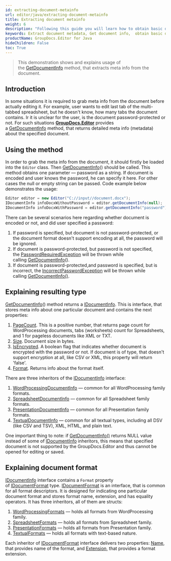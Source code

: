 ```yaml
---
id: extracting-document-metainfo
url: editor/java/extracting-document-metainfo
title: Extracting document metainfo
weight: 6
description: "Following this guide you will learn how to obtain basic document metadata like pages count, size, file type before editing it with GroupDocs.Editor for Java API."
keywords: Extract document metadata, Get document info,  obtain basic document metadata
productName: GroupDocs.Editor for Java
hideChildren: False
toc: True
---
```

> This demonstration shows and explains usage of the [GetDocumentInfo](https://apireference.groupdocs.com/editor/java/com.groupdocs.editor/editor#getdocumentinfo()) method, that extracts meta info from the document.

## Introduction

In some situations it is required to grab meta info from the document before actually editing it. For example, user wants to edit last tab of the multi-tabbed spreadsheet, but he doesn't know, how many tabs the document contains. Ir it is unclear for the user, is the document password-protected or not. For such situations [**GroupDocs.Editor**](https://products.groupdocs.com/editor/java) provides a [GetDocumentInfo](https://apireference.groupdocs.com/editor/java/com.groupdocs.editor/editor#getdocumentinfo()) method, that returns detailed meta info (metadata) about the specified document.

## Using the method

In order to grab the meta info from the document, it should firstly be loaded into the `Editor` class. Then [GetDocumentInfo](https://apireference.groupdocs.com/editor/java/com.groupdocs.editor/editor#getdocumentinfo())() should be called. This method obtains one parameter — password as a string. If document is encoded and user knows the password, he can specify it here. For other cases the null or empty string can be passed. Code example below demonstrates the usage:

```java
Editor editor = new Editor("C://input//document.docx");
IDocumentInfo infoDocxWithoutPassword = editor.getDocumentInfo(null);
IDocumentInfo infoDocxWithPassword = editor.getDocumentInfo("password");
```

There can be several scenarios here regarding whether document is encoded or not, and did user specified a password:

1. If password is specified, but document is not password-protected, or the document format doesn't support encoding at all, the password will be ignored.
2. If document is password-protected, but password is not specified, the [PasswordRequiredException](https://apireference.groupdocs.com/editor/java/com.groupdocs.editor/passwordrequiredexception) will be thrown while calling [GetDocumentInfo](https://apireference.groupdocs.com/editor/java/com.groupdocs.editor/editor#getdocumentinfo())().
3. If document is password-protected,and password is specified, but is incorrect, the [IncorrectPasswordException](https://apireference.groupdocs.com/editor/java/com.groupdocs.editor/incorrectpasswordexception) will be thrown while calling [GetDocumentInfo()](https://apireference.groupdocs.com/editor/java/com.groupdocs.editor/editor#getdocumentinfo()).

## Explaining resulting type

[GetDocumentInfo](https://apireference.groupdocs.com/editor/java/com.groupdocs.editor/editor#getdocumentinfo())() method returns a [IDocumentInfo](https://apireference.groupdocs.com/editor/java/com.groupdocs.editor.metadata/idocumentinfo). This is interface, that stores meta info about one particular document and contains the next properties:

1. [PageCount](https://apireference.groupdocs.com/editor/java/com.groupdocs.editor.metadata/idocumentinfo/properties/pagecount). This is a positive number, that returns page count for WordProcessing documents, tabs (worksheets) count for Spreadsheets, and 1 for pageless documents like XML or TXT.
2. [Size](https://apireference.groupdocs.com/editor/java/com.groupdocs.editor.metadata/idocumentinfo/properties/size). Document size in bytes.
3. [IsEncrypted](https://apireference.groupdocs.com/editor/java/com.groupdocs.editor.metadata/idocumentinfo/properties/isencrypted). A boolean flag that indicates whether document is encrypted with the password or not. If document is of type, that doesn't support encryption at all, like CSV or XML, this property will return 'false'.
4. [Format](https://apireference.groupdocs.com/editor/java/com.groupdocs.editor.metadata/idocumentinfo/properties/format). Returns info about the format itself.

There are three inheritors of the [IDocumentInfo](https://apireference.groupdocs.com/editor/java/com.groupdocs.editor.metadata/idocumentinfo) interface:

1. [WordProcessingDocumentInfo](https://apireference.groupdocs.com/editor/java/com.groupdocs.editor.metadata/wordprocessingdocumentinfo) — common for all WordProcessing family formats.
2. [SpreadsheetDocumentInfo](https://apireference.groupdocs.com/editor/java/com.groupdocs.editor.metadata/spreadsheetdocumentinfo) — common for all Spreadsheet family formats.
3. [PresentationDocumentInfo](https://apireference.groupdocs.com/editor/java/com.groupdocs.editor.metadata/presentationdocumentinfo) — common for all Presentation family formats.
4. [TextualDocumentInfo](https://apireference.groupdocs.com/editor/java/com.groupdocs.editor.metadata/textualdocumentinfo) — common for all textual types, including all DSV (like CSV and TSV), XML, HTML, and plain text.

One important thing to note: if [GetDocumentInfo()](https://apireference.groupdocs.com/editor/java/com.groupdocs.editor/editor#getdocumentinfo()) returns NULL value instead of some of [IDocumentInfo](https://apireference.groupdocs.com/editor/java/com.groupdocs.editor.metadata/idocumentinfo) inheritors, this means that specified document is not supported by the GroupDocs.Editor and thus cannot be opened for editing or saved.

## Explaining document format

[IDocumentInfo](https://apireference.groupdocs.com/editor/java/com.groupdocs.editor.metadata/idocumentinfo) interface contains a `Format` property of [IDocumentFormat](https://apireference.groupdocs.com/editor/java/com.groupdocs.editor.formats/idocumentformat) type. [IDocumentFormat](https://apireference.groupdocs.com/editor/java/com.groupdocs.editor.formats/idocumentformat) is an interface, that is common for all format descriptors. It is designed for indicating one particular document format and stores format name, extension, and has equality operators. It has three inheritors, all of them are structs:

1. [WordProcessingFormats](https://apireference.groupdocs.com/editor/java/com.groupdocs.editor.formats/wordprocessingformats) — holds all formats from WordProcessing family.
2. [SpreadsheetFormats](https://apireference.groupdocs.com/editor/java/com.groupdocs.editor.formats/spreadsheetformats) — holds all formats from Spreadsheet family.
3. [PresentationFormats](https://apireference.groupdocs.com/editor/java/com.groupdocs.editor.formats/spreadsheetformats) — holds all formats from Presentation family.
4. [TextualFormats](https://apireference.groupdocs.com/editor/java/com.groupdocs.editor.formats/textualformats) — holds all formats with text-based nature.

Each inheritor of [IDocumentFormat](https://apireference.groupdocs.com/editor/java/com.groupdocs.editor.formats/idocumentformat) interface delivers two properties: [Name](https://apireference.groupdocs.com/editor/java/com.groupdocs.editor.formats/idocumentformat/properties/name), that provides name of the format, and [Extension](https://apireference.groupdocs.com/editor/java/com.groupdocs.editor.formats/idocumentformat/properties/extension), that provides a format extension.
